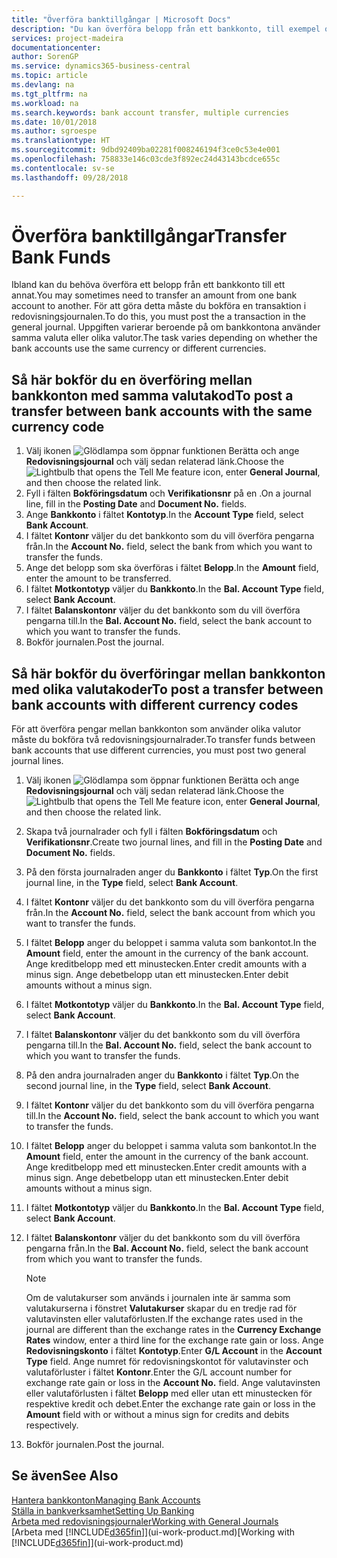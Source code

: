 ```yaml
---
title: "Överföra banktillgångar | Microsoft Docs"
description: "Du kan överföra belopp från ett bankkonto, till exempel olika valutor genom att bokföra transaktionen i redovisningsjournalen."
services: project-madeira
documentationcenter: 
author: SorenGP
ms.service: dynamics365-business-central
ms.topic: article
ms.devlang: na
ms.tgt_pltfrm: na
ms.workload: na
ms.search.keywords: bank account transfer, multiple currencies
ms.date: 10/01/2018
ms.author: sgroespe
ms.translationtype: HT
ms.sourcegitcommit: 9dbd92409ba02281f008246194f3ce0c53e4e001
ms.openlocfilehash: 758833e146c03cde3f892ec24d43143bcdce655c
ms.contentlocale: sv-se
ms.lasthandoff: 09/28/2018

---
```

# <a name="transfer-bank-funds"></a><span data-ttu-id="e8607-103">Överföra banktillgångar</span><span class="sxs-lookup"><span data-stu-id="e8607-103">Transfer Bank Funds</span></span>
<span data-ttu-id="e8607-104">Ibland kan du behöva överföra ett belopp från ett bankkonto till ett annat.</span><span class="sxs-lookup"><span data-stu-id="e8607-104">You may sometimes need to transfer an amount from one bank account to another.</span></span> <span data-ttu-id="e8607-105">För att göra detta måste du bokföra en transaktion i redovisningsjournalen.</span><span class="sxs-lookup"><span data-stu-id="e8607-105">To do this, you must post the a transaction in the general journal.</span></span> <span data-ttu-id="e8607-106">Uppgiften varierar beroende på om bankkontona använder samma valuta eller olika valutor.</span><span class="sxs-lookup"><span data-stu-id="e8607-106">The task varies depending on whether the bank accounts use the same currency or different currencies.</span></span>

## <a name="to-post-a-transfer-between-bank-accounts-with-the-same-currency-code"></a><span data-ttu-id="e8607-107">Så här bokför du en överföring mellan bankkonton med samma valutakod</span><span class="sxs-lookup"><span data-stu-id="e8607-107">To post a transfer between bank accounts with the same currency code</span></span>
1. <span data-ttu-id="e8607-108">Välj ikonen ![Glödlampa som öppnar funktionen Berätta](media/ui-search/search_small.png "Berätta vad du vill göra") och ange **Redovisningsjournal** och välj sedan relaterad länk.</span><span class="sxs-lookup"><span data-stu-id="e8607-108">Choose the ![Lightbulb that opens the Tell Me feature](media/ui-search/search_small.png "Tell me what you want to do") icon, enter **General Journal**, and then choose the related link.</span></span>
2. <span data-ttu-id="e8607-109">Fyll i fälten **Bokföringsdatum** och **Verifikationsnr** på en .</span><span class="sxs-lookup"><span data-stu-id="e8607-109">On a journal line, fill in the **Posting Date** and **Document No.** fields.</span></span>
3. <span data-ttu-id="e8607-110">Ange **Bankkonto** i fältet **Kontotyp**.</span><span class="sxs-lookup"><span data-stu-id="e8607-110">In the **Account Type** field, select **Bank Account**.</span></span>
4. <span data-ttu-id="e8607-111">I fältet **Kontonr** väljer du det bankkonto som du vill överföra pengarna från.</span><span class="sxs-lookup"><span data-stu-id="e8607-111">In the **Account No.** field, select the bank from which you want to transfer the funds.</span></span>
5. <span data-ttu-id="e8607-112">Ange det belopp som ska överföras i fältet **Belopp**.</span><span class="sxs-lookup"><span data-stu-id="e8607-112">In the **Amount** field, enter the amount to be transferred.</span></span>
6. <span data-ttu-id="e8607-113">I fältet **Motkontotyp** väljer du **Bankkonto**.</span><span class="sxs-lookup"><span data-stu-id="e8607-113">In the **Bal. Account Type** field, select **Bank Account**.</span></span>
7. <span data-ttu-id="e8607-114">I fältet **Balanskontonr** väljer du det bankkonto som du vill överföra pengarna till.</span><span class="sxs-lookup"><span data-stu-id="e8607-114">In the **Bal. Account No.** field, select the bank account to which you want to transfer the funds.</span></span>
8. <span data-ttu-id="e8607-115">Bokför journalen.</span><span class="sxs-lookup"><span data-stu-id="e8607-115">Post the journal.</span></span>

## <a name="to-post-a-transfer-between-bank-accounts-with-different-currency-codes"></a><span data-ttu-id="e8607-116">Så här bokför du överföringar mellan bankkonton med olika valutakoder</span><span class="sxs-lookup"><span data-stu-id="e8607-116">To post a transfer between bank accounts with different currency codes</span></span>
<span data-ttu-id="e8607-117">För att överföra pengar mellan bankkonton som använder olika valutor måste du bokföra två redovisningsjournalrader.</span><span class="sxs-lookup"><span data-stu-id="e8607-117">To transfer funds between bank accounts that use different currencies, you must post two general journal lines.</span></span>

1. <span data-ttu-id="e8607-118">Välj ikonen ![Glödlampa som öppnar funktionen Berätta](media/ui-search/search_small.png "Berätta vad du vill göra") och ange **Redovisningsjournal** och välj sedan relaterad länk.</span><span class="sxs-lookup"><span data-stu-id="e8607-118">Choose the ![Lightbulb that opens the Tell Me feature](media/ui-search/search_small.png "Tell me what you want to do") icon, enter **General Journal**, and then choose the related link.</span></span>
2. <span data-ttu-id="e8607-119">Skapa två journalrader och fyll i fälten **Bokföringsdatum** och **Verifikationsnr**.</span><span class="sxs-lookup"><span data-stu-id="e8607-119">Create two journal lines, and fill in the **Posting Date** and **Document No.** fields.</span></span>
3. <span data-ttu-id="e8607-120">På den första journalraden anger du **Bankkonto** i fältet **Typ**.</span><span class="sxs-lookup"><span data-stu-id="e8607-120">On the first journal line, in the **Type** field, select **Bank Account**.</span></span>
4. <span data-ttu-id="e8607-121">I fältet **Kontonr** väljer du det bankkonto som du vill överföra pengarna från.</span><span class="sxs-lookup"><span data-stu-id="e8607-121">In the **Account No.** field, select the bank account from which you want to transfer the funds.</span></span>
5. <span data-ttu-id="e8607-122">I fältet **Belopp** anger du beloppet i samma valuta som bankontot.</span><span class="sxs-lookup"><span data-stu-id="e8607-122">In the **Amount** field, enter the amount in the currency of the bank account.</span></span> <span data-ttu-id="e8607-123">Ange kreditbelopp med ett minustecken.</span><span class="sxs-lookup"><span data-stu-id="e8607-123">Enter credit amounts with a minus sign.</span></span> <span data-ttu-id="e8607-124">Ange debetbelopp utan ett minustecken.</span><span class="sxs-lookup"><span data-stu-id="e8607-124">Enter debit amounts without a minus sign.</span></span>
6. <span data-ttu-id="e8607-125">I fältet **Motkontotyp** väljer du **Bankkonto**.</span><span class="sxs-lookup"><span data-stu-id="e8607-125">In the **Bal. Account Type** field, select **Bank Account**.</span></span>
7. <span data-ttu-id="e8607-126">I fältet **Balanskontonr** väljer du det bankkonto som du vill överföra pengarna till.</span><span class="sxs-lookup"><span data-stu-id="e8607-126">In the **Bal. Account No.** field, select the bank account to which you want to transfer the funds.</span></span>
8. <span data-ttu-id="e8607-127">På den andra journalraden anger du **Bankkonto** i fältet **Typ**.</span><span class="sxs-lookup"><span data-stu-id="e8607-127">On the second journal line, in the **Type** field, select **Bank Account**.</span></span>
9. <span data-ttu-id="e8607-128">I fältet **Kontonr** väljer du det bankkonto som du vill överföra pengarna till.</span><span class="sxs-lookup"><span data-stu-id="e8607-128">In the **Account No.** field, select the bank account to which you want to transfer the funds.</span></span>
10. <span data-ttu-id="e8607-129">I fältet **Belopp** anger du beloppet i samma valuta som bankontot.</span><span class="sxs-lookup"><span data-stu-id="e8607-129">In the **Amount** field, enter the amount in the currency of the bank account.</span></span> <span data-ttu-id="e8607-130">Ange kreditbelopp med ett minustecken.</span><span class="sxs-lookup"><span data-stu-id="e8607-130">Enter credit amounts with a minus sign.</span></span> <span data-ttu-id="e8607-131">Ange debetbelopp utan ett minustecken.</span><span class="sxs-lookup"><span data-stu-id="e8607-131">Enter debit amounts without a minus sign.</span></span>
11. <span data-ttu-id="e8607-132">I fältet **Motkontotyp** väljer du **Bankkonto**.</span><span class="sxs-lookup"><span data-stu-id="e8607-132">In the **Bal. Account Type** field, select **Bank Account**.</span></span>  
12. <span data-ttu-id="e8607-133">I fältet **Balanskontonr** väljer du det bankkonto som du vill överföra pengarna från.</span><span class="sxs-lookup"><span data-stu-id="e8607-133">In the **Bal. Account No.** field, select the bank account from which you want to transfer the funds.</span></span>

    > [!NOTE]  
    > <span data-ttu-id="e8607-134">Om de valutakurser som används i journalen inte är samma som valutakurserna i fönstret **Valutakurser** skapar du en tredje rad för valutavinsten eller valutaförlusten.</span><span class="sxs-lookup"><span data-stu-id="e8607-134">If the exchange rates used in the journal are different than the exchange rates in the **Currency Exchange Rates** window, enter a third line for the exchange rate gain or loss.</span></span> <span data-ttu-id="e8607-135">Ange **Redovisningskonto** i fältet **Kontotyp**.</span><span class="sxs-lookup"><span data-stu-id="e8607-135">Enter **G/L Account** in the **Account Type** field.</span></span> <span data-ttu-id="e8607-136">Ange numret för redovisningskontot för valutavinster och valutaförluster i fältet **Kontonr**.</span><span class="sxs-lookup"><span data-stu-id="e8607-136">Enter the G/L account number for exchange rate gain or loss in the **Account No.** field.</span></span> <span data-ttu-id="e8607-137">Ange valutavinsten eller valutaförlusten i fältet **Belopp** med eller utan ett minustecken för respektive kredit och debet.</span><span class="sxs-lookup"><span data-stu-id="e8607-137">Enter the exchange rate gain or loss in the **Amount** field with or without a minus sign for credits and debits respectively.</span></span>
13. <span data-ttu-id="e8607-138">Bokför journalen.</span><span class="sxs-lookup"><span data-stu-id="e8607-138">Post the journal.</span></span>

## <a name="see-also"></a><span data-ttu-id="e8607-139">Se även</span><span class="sxs-lookup"><span data-stu-id="e8607-139">See Also</span></span>
[<span data-ttu-id="e8607-140">Hantera bankkonton</span><span class="sxs-lookup"><span data-stu-id="e8607-140">Managing Bank Accounts</span></span>](bank-manage-bank-accounts.md)  
[<span data-ttu-id="e8607-141">Ställa in bankverksamhet</span><span class="sxs-lookup"><span data-stu-id="e8607-141">Setting Up Banking</span></span>](bank-setup-banking.md)  
[<span data-ttu-id="e8607-142">Arbeta med redovisningsjournaler</span><span class="sxs-lookup"><span data-stu-id="e8607-142">Working with General Journals</span></span>](ui-work-general-journals.md)  
<span data-ttu-id="e8607-143">[Arbeta med [!INCLUDE[d365fin](includes/d365fin_md.md)]](ui-work-product.md)</span><span class="sxs-lookup"><span data-stu-id="e8607-143">[Working with [!INCLUDE[d365fin](includes/d365fin_md.md)]](ui-work-product.md)</span></span>

